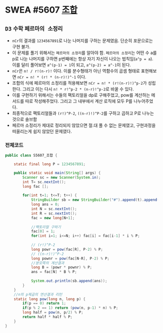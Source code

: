 # SWEA #5607 [조합](https://swexpertacademy.com/main/talk/solvingClub/problemView.do?solveclubId=AX69tP7quW4DFAVm&contestProbId=AWXGKdbqczEDFAUo&probBoxId=AYAXkvvqAbUDFARi&type=PROBLEM&problemBoxTitle=day0411&problemBoxCnt=1)
`D3` `수학` `페르마의 소정리`
---
- `nCr`의 결과를 `1234567891`로 나눈 나머지를 구하는 문제였음. 단순히 포문으로는 구현 불가.
- 이 문제를 풀기 위해서는 `페르마의 소정리`를 알아야 함. `페르마의 소정리`는 어떤 수 a를 p로 나눈 나머지를 구하면 p번째에는 항상 자기 자신이 나오는 법칙임(`a^p = a`). 이를 달리 풀어보면 `a^(p-1) = 1`이 되고, `a^(p-2) = a^-1`이 된다.
- `nCr`은 `n! / r!(n-r)!` 이다. 이를 분수형태가 아닌 역함수의 곱셈 형태로 표현해보면 `nCr = n! * (r! * (n-r)!)^-1` 이다.
- 조합의 식에 페르마의 소정리를 적용해보면 `nCr = n! * (r!(n-r)!)^p-2`가 성립한다. 그리고 이는 다시 `n! * r!^p-2 * (n-r)!^p-2`로 바꿀 수 있다.
- 이를 구현하기 위해서는 수들의 팩토리얼을 dp로 구해주었고, pow를 계산하는 메서드를 따로 작성해주었다. 그리고 그 내부에서 계산 로직에 모두 P를 나누어주었다.
- 최종적으로 팩토리얼들과 `(r!)^P-2`, `((n-r)!)^P-2`를 구하고 곱하고 P로 나누는 것으로 솔브함
- 페르마 소정리가 제대로 정리되지 않았으면 절.대 풀 수 없는 문제였고, 구현과정을 떠올리는게 쉽지 않았던 문제였다.

### 전체코드
```java
public class S5607_조합 {

	static final long P = 1234567891;

	public static void main(String[] args) {
		Scanner sc = new Scanner(System.in);
		int T= sc.nextInt();
		long fac [];
		
		for(int t=1; t<=T; t++) {
			StringBuilder sb = new StringBuilder("#").append(t).append(" ");
			long ans = 0;
			int N = sc.nextInt();
			int R = sc.nextInt();
			fac = new long[N+1];
			
			//팩토리얼 구하기
			fac[0] = 1;
			for(int i=1; i<=N; i++) fac[i] = fac[i-1] * i % P;
			
			// (r!)^P-2
			long powr = pow(fac[R], P-2) % P;
			// ((n-r)!)^P-2
			long pownr = pow(fac[N-R], P-2) % P;
			//분모쪽의 계산결과
			long B = (powr * pownr) % P;
			ans = fac[N] * B % P;
			
			System.out.println(sb.append(ans));
		}
	}
	//n의 p제곱의 연산결과 리턴
	static long pow(long n, long p) {
		if(p == 0) return 1;
		if(p % 2 == 1) return (pow(n, p-1) * n) % P;
		long half = pow(n, p/2) % P;
		return half * half % P;
	}
}
```
